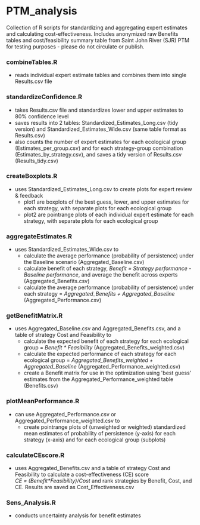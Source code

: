 # PTM_analysis

Collection of R scripts for standardizing and aggregating expert estimates and calculating cost-effectiveness. Includes anonymized raw Benefits tables and cost/feasibility summary table from Saint John River (SJR) PTM for testing purposes - please do not circulate or publish.  

### combineTables.R 
* reads individual expert estimate tables and combines them into single Results.csv file

### standardizeConfidence.R 
* takes Results.csv file and standardizes lower and upper estimates to 80% confidence level
* saves results into 2 tables: Standardized_Estimates_Long.csv (tidy version) and Standardized_Estimates_Wide.csv (same table format as Results.csv)
* also counts the number of expert estimates for each ecological group (Estimates_per_group.csv) and for each strategy-group combination (Estimates_by_strategy.csv), and saves a tidy version of Results.csv (Results_tidy.csv)

### createBoxplots.R 
* uses Standardized_Estimates_Long.csv to create plots for expert review & feedback
  + plot1 are boxplots of the best guess, lower, and upper estimates for each strategy, with separate plots for each ecological group
  + plot2 are pointrange plots of each individual expert estimate for each strategy, with separate plots for each ecological group

### aggregateEstimates.R 
* uses Standardized_Estimates_Wide.csv to
  + calculate the average performance (probability of persistence) under the Baseline scenario (Aggregated_Baseline.csv)
  + calculate benefit of each strategy, _Benefit = Strategy performance - Baseline performance_, and average the benefit across experts (Aggregated_Benefits.csv)
  + calculate the average performance (probability of persistence) under each strategy = _Aggregated_Benefits + Aggregated_Baseline_ (Aggregated_Performance.csv)
  
### getBenefitMatrix.R
* uses Aggregated_Baseline.csv and Aggregated_Benefits.csv, and a table of strategy Cost and Feasibility to
  + calculate the expected benefit of each strategy for each ecological group = _Benefit * Feasibility_ (Aggregated_Benefits_weighted.csv)
  + calculate the expected performance of each strategy for each ecological group = _Aggregated_Benefits_weighted + Aggregated_Baseline_ (Aggregated_Performance_weighted.csv)
  + create a Benefit matrix for use in the optimization using 'best guess' estimates from the Aggregated_Performance_weighted table (Benefits.csv)

### plotMeanPerformance.R
* can use Aggregated_Performance.csv or Aggregated_Performance_weighted.csv to 
  + create pointrange plots of (unweighted or weighted) standardized mean estimates of probability of persistence (y-axis) for each strategy (x-axis) and for each ecological group (subplots)

### calculateCEscore.R
* uses Aggregated_Benefits.csv and a table of strategy Cost and Feasibility to calculate a cost-effectiveness (CE) score  
_CE = (Benefit*Feasibility)/Cost_ and rank strategies by Benefit, Cost, and CE. Results are saved as Cost_Effectiveness.csv
 
### Sens_Analysis.R
* conducts uncertainty analysis for benefit estimates

